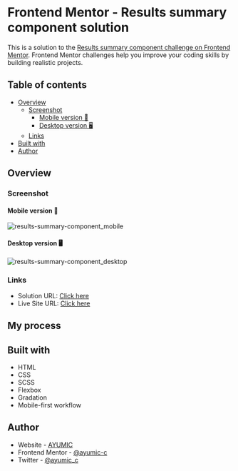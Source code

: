 # Frontend Mentor - Results summary component solution

This is a solution to the [Results summary component challenge on Frontend Mentor](https://www.frontendmentor.io/challenges/results-summary-component-CE_K6s0maV). Frontend Mentor challenges help you improve your coding skills by building realistic projects. 

## Table of contents

- [Overview](#overview)
  - [Screenshot](#screenshot)
    - [Mobile version 📱](#mobile-version)
    - [Desktop version 🖥️](#desktop-version)
  - [Links](#links)
- [Built with](#built-with)
- [Author](#author)

## Overview

### Screenshot

#### Mobile version 📱
![results-summary-component_mobile](https://user-images.githubusercontent.com/92932301/236648480-5549a909-31db-45d5-a739-48bf234a3600.png)

#### Desktop version 🖥️
![results-summary-component_desktop](https://user-images.githubusercontent.com/92932301/236648502-59a8d641-fc78-4c07-8c9f-29e007f2dbcb.png)

### Links

- Solution URL: [Click here](https://www.frontendmentor.io/solutions/results-summary-component-GIVss2mocp)
- Live Site URL: [Click here](https://ayumic-c.github.io/frontend-mentor_results-summary-component/)

## My process

## Built with

- HTML
- CSS
- SCSS
- Flexbox
- Gradation
- Mobile-first workflow

## Author

- Website - [AYUMIC](https://ayumic-c.github.io/ayumic)
- Frontend Mentor - [@ayumic-c](https://www.frontendmentor.io/profile/ayumic-c)
- Twitter - [@ayumic_c](https://twitter.com/ayumic_c)
